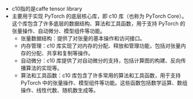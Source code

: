 - c10指的是caffe tensor library
- 主要用于实现 PyTorch 的底层核心库，即 c10 库（也称为 PyTorch Core）。这个库包含了许多底层的数据结构、算法和工具函数，用于支持 PyTorch 的张量操作、自动微分、模型组件等功能。
  - 张量数据结构：提供了对张量的基本操作和访问接口。
  - 内存管理：c10 库实现了对内存的分配、释放和管理功能，包括对张量内存的分配、共享和复制等操作。
  - 自动微分：c10 库提供了对自动微分的支持，包括计算图的构建、反向传播算法的实现等。
  - 算法和工具函数：c10 库包含了许多常用的算法和工具函数，用于支持 PyTorch 中的张量操作、模型组件等功能。这些函数包括数学运算、数组操作、线性代数、随机数生成等。

